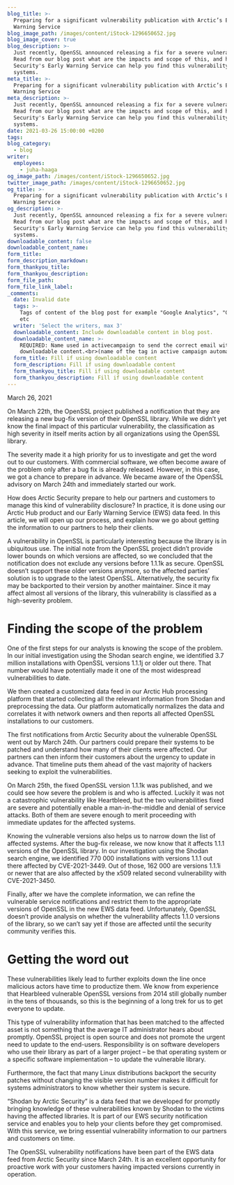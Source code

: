 ```yaml
---
blog_title: >-
  Preparing for a significant vulnerability publication with Arctic’s Early
  Warning Service
blog_image_path: /images/content/iStock-1296650652.jpg
blog_image_cover: true
blog_description: >-
  Just recently, OpenSSL announced releasing a fix for a severe vulnerability.
  Read from our blog post what are the impacts and scope of this, and how Arctic
  Security's Early Warning Service can help you find this vulnerability in your
  systems.
meta_title: >-
  Preparing for a significant vulnerability publication with Arctic’s Early
  Warning Service
meta_description: >-
  Just recently, OpenSSL announced releasing a fix for a severe vulnerability.
  Read from our blog post what are the impacts and scope of this, and how Arctic
  Security's Early Warning Service can help you find this vulnerability in your
  systems.
date: 2021-03-26 15:00:00 +0200
tags:
blog_category:
  - blog
writer:
  employees:
    - juha-haaga
og_image_path: /images/content/iStock-1296650652.jpg
twitter_image_path: /images/content/iStock-1296650652.jpg
og_title: >-
  Preparing for a significant vulnerability publication with Arctic’s Early
  Warning Service
og_description: >-
  Just recently, OpenSSL announced releasing a fix for a severe vulnerability.
  Read from our blog post what are the impacts and scope of this, and how Arctic
  Security's Early Warning Service can help you find this vulnerability in your
  systems.
downloadable_content: false
downloadable_content_name:
form_title:
form_description_markdown:
form_thankyou_title:
form_thankyou_description:
form_file_path:
form_file_link_label:
_comments:
  date: Invalid date
  tags: >-
    Tags of content of the blog post for example "Google Analytics", "GitHub"
    etc
  writer: 'Select the writers, max 3'
  downloadable_content: Include downloadable content in blog post.
  downloadable_content_name: >-
    REQUIRED: Name used in activecampaign to send the correct email with
    downloadable content.<br>(name of the tag in active campaign automation)
  form_title: Fill if using downloadable content
  form_description: Fill if using downloadable content
  form_thankyou_title: Fill if using downloadable content
  form_thankyou_description: Fill if using downloadable content
---
```

March 26, 2021

On March 22th, the OpenSSL project published a notification that they are releasing a new bug-fix version of their OpenSSL library. While we didn’t yet know the final impact of this particular vulnerability, the classification as high severity in itself merits action by all organizations using the OpenSSL library.&nbsp;

The severity made it a high priority for us to investigate and get the word out to our customers. With commercial software, we often become aware of the problem only after a bug fix is already released. However, in this case, we got a chance to prepare in advance. We became aware of the OpenSSL advisory on March 24th and immediately started our work.

How does Arctic Security prepare to help our partners and customers to manage this kind of vulnerability disclosure? In practice, it is done using our Arctic Hub product and our Early Warning Service (EWS) data feed. In this article, we will open up our process, and explain how we go about getting the information to our partners to help their clients.

A vulnerability in OpenSSL is particularly interesting because the library is in ubiquitous use. The initial note from the OpenSSL project didn’t provide lower bounds on which versions are affected, so we concluded that the notification does not exclude any versions before 1.1.1k as secure. OpenSSL doesn’t support these older versions anymore, so the affected parties’ solution is to upgrade to the latest OpenSSL. Alternatively, the security fix may be backported to their version by another maintainer. Since it may affect almost all versions of the library, this vulnerability is classified as a high-severity problem.&nbsp;

# Finding the scope of the problem

One of the first steps for our analysts is knowing the scope of the problem. In our initial investigation using the Shodan search engine, we identified 3.7 million installations with OpenSSL versions 1.1.1j or older out there. That number would have potentially made it one of the most widespread vulnerabilities to date.&nbsp;

We then created a customized data feed in our Arctic Hub processing platform that started collecting all the relevant information from Shodan and preprocessing the data. Our platform automatically normalizes the data and correlates it with network owners and then reports all affected OpenSSL installations to our customers.&nbsp;

The first notifications from Arctic Security about the vulnerable OpenSSL went out by March 24th. Our partners could prepare their systems to be patched and understand how many of their clients were affected. Our partners can then inform their customers about the urgency to update in advance. That timeline puts them ahead of the vast majority of hackers seeking to exploit the vulnerabilities.

On March 25th, the fixed OpenSSL version 1.1.1k was published, and we could see how severe the problem is and who is affected. Luckily it was not a catastrophic vulnerability like Heartbleed, but the two vulnerabilities fixed are severe and potentially enable a man-in-the-middle and denial of service attacks. Both of them are severe enough to merit proceeding with immediate updates for the affected systems.

Knowing the vulnerable versions also helps us to narrow down the list of affected systems. After the bug-fix release, we now know that it affects 1.1.1 versions of the OpenSSL library. In our investigation using the Shodan search engine, we identified 770 000 installations with versions 1.1.1 out there affected by CVE-2021-3449. Out of those, 162 000 are versions 1.1.1i or newer that are also affected by the x509 related second vulnerability with CVE-2021-3450.

Finally, after we have the complete information, we can refine the vulnerable service notifications and restrict them to the appropriate versions of OpenSSL in the new EWS data feed. Unfortunately, OpenSSL doesn’t provide analysis on whether the vulnerability affects 1.1.0 versions of the library, so we can’t say yet if those are affected until the security community verifies this.

# Getting the word out

These vulnerabilities likely lead to further exploits down the line once malicious actors have time to productize them. We know from experience that Hearbleed vulnerable OpenSSL versions from 2014 still globally number in the tens of thousands, so this is the beginning of a long trek for us to get everyone to update.

This type of vulnerability information that has been matched to the affected asset is not something that the average IT administrator hears about promptly. OpenSSL project is open source and does not promote the urgent need to update to the end-users. Responsibility is on software developers who use their library as part of a larger project – be that operating system or a specific software implementation – to update the vulnerable library.&nbsp;

Furthermore, the fact that many Linux distributions backport the security patches without changing the visible version number makes it difficult for systems administrators to know whether their system is secure.

“Shodan by Arctic Security” is a data feed that we developed for promptly bringing knowledge of these vulnerabilities known by Shodan to the victims having the affected libraries. It is part of our EWS security notification service and enables you to help your clients before they get compromised. With this service, we bring essential vulnerability information to our partners and customers on time.

The OpenSSL vulnerability notifications have been part of the EWS data feed from Arctic Security since March 24th. It is an excellent opportunity for proactive work with your customers having impacted versions currently in operation.
